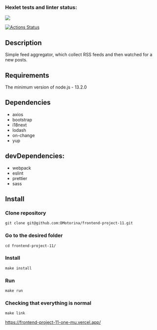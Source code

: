 ### Hexlet tests and linter status:

<a href="https://codeclimate.com/github/DMotorina/frontend-project-11/maintainability"><img src="https://api.codeclimate.com/v1/badges/d161ebaa720856f08521/maintainability" /></a>

[![Actions Status](https://github.com/DMotorina/frontend-project-11/actions/workflows/hexlet-check.yml/badge.svg)](https://github.com/DMotorina/frontend-project-11/actions)

## Description
Simple feed aggregator, which collect RSS feeds and then watched for a new posts.

## Requirements
The minimum version of node.js - 13.2.0

## Dependencies
- axios
- bootstrap
- i18next
- lodash
- on-change
- yup

## devDependencies:
- webpack
- eslint
- prettier
- sass

## Install

### Clone repository
```
git clone git@github.com:DMotorina/frontend-project-11.git
``` 

### Go to the desired folder
```
cd frontend-project-11/
```

### Install
```
make install
```

### Run
```
make run
```

### Checking that everything is normal
```
make link
```


https://frontend-project-11-one-mu.vercel.app/